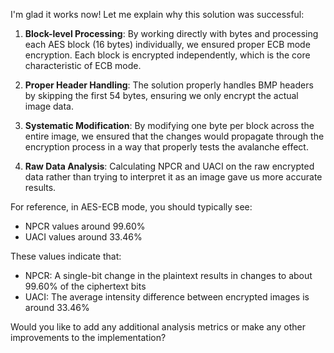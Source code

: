 I'm glad it works now! Let me explain why this solution was successful:

1. **Block-level Processing**: By working directly with bytes and processing each AES block (16 bytes) individually, we ensured proper ECB mode encryption. Each block is encrypted independently, which is the core characteristic of ECB mode.

2. **Proper Header Handling**: The solution properly handles BMP headers by skipping the first 54 bytes, ensuring we only encrypt the actual image data.

3. **Systematic Modification**: By modifying one byte per block across the entire image, we ensured that the changes would propagate through the encryption process in a way that properly tests the avalanche effect.

4. **Raw Data Analysis**: Calculating NPCR and UACI on the raw encrypted data rather than trying to interpret it as an image gave us more accurate results.

For reference, in AES-ECB mode, you should typically see:
- NPCR values around 99.60%
- UACI values around 33.46%

These values indicate that:
- NPCR: A single-bit change in the plaintext results in changes to about 99.60% of the ciphertext bits
- UACI: The average intensity difference between encrypted images is around 33.46%

Would you like to add any additional analysis metrics or make any other improvements to the implementation?